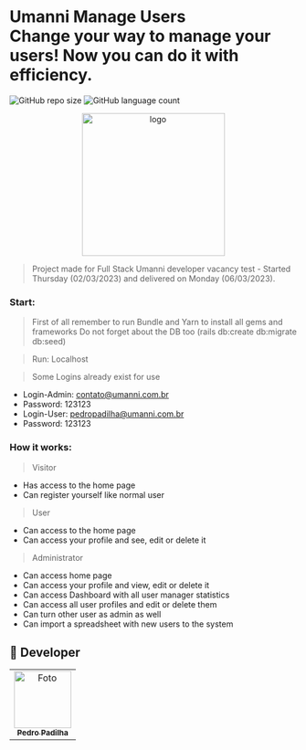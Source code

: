 # Umanni Manage Users<br>Change your way to manage your users! Now you can do it with efficiency.

![GitHub repo size](https://img.shields.io/github/repo-size/umanni/Fullstack-Developer?style=for-the-badge)
![GitHub language count](https://img.shields.io/github/languages/count/umanni/Fullstack-Developer?style=for-the-badge)

<div align="center">
<img src="https://github.com/umanni/Fullstack-Developer/PedroPadilha/app/assets/images/umanni_logo.png" width="250px" alt="logo">
</div>

> Project made for Full Stack Umanni developer vacancy test - Started Thursday (02/03/2023) and delivered on Monday (06/03/2023).

### Start:

> First of all remember to run Bundle and Yarn to install all gems and frameworks
> Do not forget about the DB too (rails db:create db:migrate db:seed)

> Run: Localhost <br>

> Some Logins already exist for use
- Login-Admin: contato@umanni.com.br <br>
- Password: 123123 <br>
- Login-User: pedropadilha@umanni.com.br <br>
- Password: 123123 <br>

### How it works:

> Visitor
- Has access to the home page
- Can register yourself like normal user

> User
- Can access to the home page
- Can access your profile and see, edit or delete it

> Administrator
- Can access home page
- Can access your profile and view, edit or delete it
- Can access Dashboard with all user manager statistics
- Can access all user profiles and edit or delete them
- Can turn other user as admin as well
- Can import a spreadsheet with new users to the system

## 🤝 Developer

<table>
  <tr>
    <td align="center">
      <a href="https://github.com/pedrofonsecapadilha">
        <img src="https://avatars.githubusercontent.com/u/113715845?v=4" width="100px;" alt="Foto"/><br>
        <sub>
          <b>Pedro Padilha</b>
        </sub>
      </a>
    </td>
  </tr>
</table>
